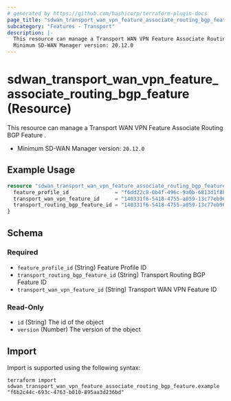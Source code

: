 ```yaml
---
# generated by https://github.com/hashicorp/terraform-plugin-docs
page_title: "sdwan_transport_wan_vpn_feature_associate_routing_bgp_feature Resource - terraform-provider-sdwan"
subcategory: "Features - Transport"
description: |-
  This resource can manage a Transport WAN VPN Feature Associate Routing BGP Feature .
  Minimum SD-WAN Manager version: 20.12.0
---
```


# sdwan_transport_wan_vpn_feature_associate_routing_bgp_feature (Resource)

This resource can manage a Transport WAN VPN Feature Associate Routing BGP Feature .
  - Minimum SD-WAN Manager version: `20.12.0`

## Example Usage

```terraform
resource "sdwan_transport_wan_vpn_feature_associate_routing_bgp_feature" "example" {
  feature_profile_id               = "f6dd22c8-0b4f-496c-9a0b-6813d1f8b8ac"
  transport_wan_vpn_feature_id     = "140331f6-5418-4755-a059-13c77eb96037"
  transport_routing_bgp_feature_id = "140331f6-5418-4755-a059-13c77eb96037"
}
```

<!-- schema generated by tfplugindocs -->
## Schema

### Required

- `feature_profile_id` (String) Feature Profile ID
- `transport_routing_bgp_feature_id` (String) Transport Routing BGP Feature ID
- `transport_wan_vpn_feature_id` (String) Transport WAN VPN Feature ID

### Read-Only

- `id` (String) The id of the object
- `version` (Number) The version of the object

## Import

Import is supported using the following syntax:

```shell
terraform import sdwan_transport_wan_vpn_feature_associate_routing_bgp_feature.example "f6b2c44c-693c-4763-b010-895aa3d236bd"
```
